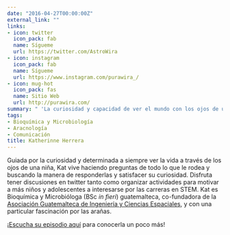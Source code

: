 ```yaml
---
date: "2016-04-27T00:00:00Z"
external_link: ""
links:
- icon: twitter
  icon_pack: fab
  name: Sígueme
  url: https://twitter.com/AstroWira
- icon: instagram
  icon_pack: fab
  name: Sígueme
  url: https://www.instagram.com/purawira_/
- icon: mug-hot
  icon_pack: fas
  name: Sitio Web
  url: http://purawira.com/
summary: " 'La curiosidad y capacidad de ver el mundo con los ojos de una niña puede ayudarte a llegar lejos' "
tags:
- Bioquímica y Microbiología
- Aracnología
- Comunicación
title: Katherinne Herrera
---
```


Guiada por la curiosidad y determinada a siempre ver la vida a través de los ojos de una niña, Kat vive haciendo preguntas de todo lo que le rodea y buscando la manera de responderlas y satisfacer su curiosidad. Disfruta tener discusiones en twitter tanto como organizar actividades para motivar a más niños y adolescentes a interesarse por las carreras en STEM. Kat es Bioquímica y Microbióloga (BSc *in fieri*) guatemalteca, co-fundadora de la [Asociación Guatemalteca de Ingeniería y Ciencias Espaciales](https://www.facebook.com/ExploracionEspacialGt), y con una particular fascinación por las arañas.


¡[Escucha su episodio aquí](https://epistemas.netlify.app/post/e2katherrera/) para conocerla un poco más! 